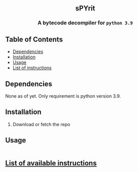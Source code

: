<h2 align="center"> sPYrit </h2>
<h3 align="center"><strong>A bytecode decompiler for <code>python 3.9</code></strong></h3>

<!--<div align="center">
	:space_invader:
</div>
<div align="center">
	:first_quarter_moon::milky_way::rocket::earth_africa::milky_way::last_quarter_moon:
</div>
<div align="center">
	<h3>
		<a href="https://spacetraders.io/">
			Spacetraders
		</a>
	</h3>
</div>
-->

## Table of Contents
- [Dependencies](#Dependencies)
- [Installation](#Installation)
- [Usage](#Usage)
- [List of instructions](#List_of_available_instructions)


## Dependencies
None as of yet. Only requirement is python version 3.9.

## Installation
1. Download or fetch the repo

## Usage
```py


```

## [List of available instructions](List_of_available_instructions)


